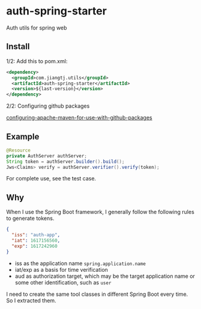 # auth-spring-starter
Auth utils for spring web

## Install

1/2: Add this to pom.xml:

```xml
<dependency>
  <groupId>com.jiangtj.utils</groupId>
  <artifactId>auth-spring-starter</artifactId>
  <version>${last-version}</version>
</dependency>
```

2/2: Configuring github packages

[configuring-apache-maven-for-use-with-github-packages](https://docs.github.com/en/packages/guides/configuring-apache-maven-for-use-with-github-packages)

## Example

```java
@Resource
private AuthServer authServer;
String token = authServer.builder().build();
Jws<Claims> verify = authServer.verifier().verify(token);
```

For complete use, see the test case.

## Why

When I use the Spring Boot framework, I generally follow the following rules to generate tokens.

```json
{
  "iss": "auth-app",
  "iat": 1617156560,
  "exp": 1617242960
}
```

- iss as the application name `spring.application.name`
- iat/exp as a basis for time verification
- aud as authorization target, which may be the target application name or some other identification, such as `user`

I need to create the same tool classes in different Spring Boot every time. So I extracted them.
